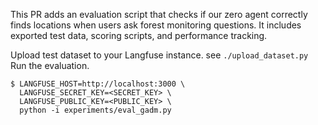 This PR adds an evaluation script that checks if our zero agent correctly finds locations when users ask forest monitoring questions. It includes exported test data, scoring scripts, and performance tracking.

Upload test dataset to your Langfuse instance. see `./upload_dataset.py`
Run the evaluation.

```
$ LANGFUSE_HOST=http://localhost:3000 \
  LANGFUSE_SECRET_KEY=<SECRET_KEY> \
  LANGFUSE_PUBLIC_KEY=<PUBLIC_KEY> \
  python -i experiments/eval_gadm.py
```
